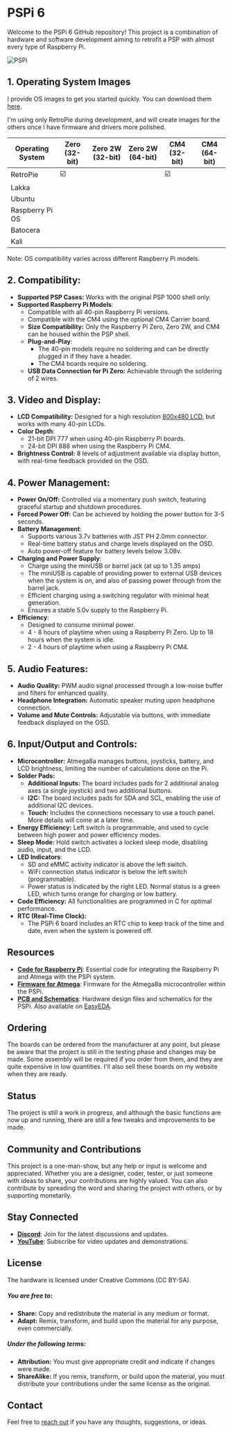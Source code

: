 # PSPi 6
Welcome to the PSPi 6 GitHub repository! This project is a combination of hardware and software development aiming to retrofit a PSP with almost every type of Raspberry Pi.

![PSPi](https://othermod.com/wp-content/uploads/IMG_8727.jpg)

## 1. Operating System Images


I provide OS images to get you started quickly. You can download them [here](https://drive.proton.me/urls/04X9SX1KG8#zOBARZruUlqs).

I'm using only RetroPie during development, and will create images for the others once I have firmware and drivers more polished.

| Operating System | Zero (32-bit) | Zero 2W (32-bit) | Zero 2W (64-bit) | CM4 (32-bit) | CM4 (64-bit) |
|------------------|---------------|------------------|------------------|--------------|--------------|
| RetroPie         | ☑️             |                  |                  | ☑️            |            |
| Lakka            |               |                  |                  |              |              |
| Ubuntu           |               |                  |                  |              |           |
| Raspberry Pi OS  |               |                  |                  |              |           |
| Batocera         |               |                  |                  |              |              |
| Kali             |               |                  |                  |              |              |

Note: OS compatibility varies across different Raspberry Pi models.

## 2. Compatibility:
- **Supported PSP Cases:** Works with the original PSP 1000 shell only.
- **Supported Raspberry Pi Models**:
    - Compatible with all 40-pin Raspberry Pi versions.
    - Compatible with the CM4 using the optional CM4 Carrier board.
    - **Size Compatibility:** Only the Raspberry Pi Zero, Zero 2W, and CM4 can be housed within the PSP shell.
    - **Plug-and-Play**:
        - The 40-pin models require no soldering and can be directly plugged in if they have a header.
        - The CM4 boards require no soldering.
    - **USB Data Connection for Pi Zero:** Achievable through the soldering of 2 wires.

## 3. Video and Display:
- **LCD Compatibility:** Designed for a high resolution [800x480 LCD](https://www.ebay.com/itm/4-3-inch-800x480-IPS-TFT-LCD-Module-All-Viewing-Optional-TouchScreen-Display-/292806918081?mkcid=1&mkrid=711-53200-19255-0&siteid=0&campid=5338322564&customid=&toolid=10001&mkevt=1), but works with many 40-pin LCDs.
- **Color Depth**:
    - 21-bit DPI 777 when using 40-pin Raspberry Pi boards.
    - 24-bit DPI 888 when using the Raspberry Pi CM4.
- **Brightness Control:** 8 levels of adjustment available via display button, with real-time feedback provided on the OSD.

## 4. Power Management:
- **Power On/Off:** Controlled via a momentary push switch, featuring graceful startup and shutdown procedures.
- **Forced Power Off:** Can be achieved by holding the power button for 3-5 seconds.
- **Battery Management**:
    - Supports various 3.7v batteries with JST PH 2.0mm connector.
    - Real-time battery status and charge levels displayed on the OSD.
    - Auto power-off feature for battery levels below 3.08v.
- **Charging and Power Supply**:
    - Charge using the miniUSB or barrel jack (at up to 1.35 amps)
    - The miniUSB is capable of providing power to external USB devices when the system is on, and also of passing power through from the barrel jack.
    - Efficient charging using a switching regulator with minimal heat generation.
    - Ensures a stable 5.0v supply to the Raspberry Pi.
- **Efficiency**:
    - Designed to consume minimal power.
    - 4 - 8 hours of playtime when using a Raspberry Pi Zero. Up to 18 hours when the system is idle.
    - 2 - 4 hours of playtime when using a Raspberry Pi CM4.

## 5. Audio Features:
- **Audio Quality:** PWM audio signal processed through a low-noise buffer and filters for enhanced quality.
- **Headphone Integration:** Automatic speaker muting upon headphone connection.
- **Volume and Mute Controls:** Adjustable via buttons, with immediate feedback displayed on the OSD.

## 6. Input/Output and Controls:
- **Microcontroller:** Atmega8a manages buttons, joysticks, battery, and LCD brightness, limiting the number of calculations done on the Pi.
- **Solder Pads:**
    - **Additional Inputs:** The board includes pads for 2 additional analog axes (a single joystick) and two additional buttons.
    - **I2C:** The board includes pads for SDA and SCL, enabling the use of additional I2C devices.
    - **Touch:** Includes the connections necessary to use a touch panel. More details will come at a later time.
- **Energy Efficiency:** Left switch is programmable, and used to cycle between high power and power efficiency modes.
- **Sleep Mode:** Hold switch activates a locked sleep mode, disabling audio, input, and the LCD.
- **LED Indicators**:
    - SD and eMMC activity indicator is above the left switch.
    - WiFi connection status indicator is below the left switch (programmable).
    - Power status is indicated by the right LED. Normal status is a green LED, which turns orange for charging or low battery.
- **Code Efficiency:** All functionalities are programmed in C for optimal performance.
- **RTC (Real-Time Clock):**
  - The PSPi 6 board includes an RTC chip to keep track of the time and date, even when the system is powered off.

## Resources

- [**Code for Raspberry Pi**](https://github.com/othermod/PSPi-Version-6/tree/main/drivers): Essential code for integrating the Raspberry Pi and Atmega with the PSPi system.
- [**Firmware for Atmega**](https://github.com/othermod/PSPi-Version-6/tree/main/atmega): Firmware for the Atmega8a microcontroller within the PSPi.
- [**PCB and Schematics**](https://github.com/othermod/PSPi-Version-6/tree/main/boards): Hardware design files and schematics for the PSPi. Also available on [EasyEDA](https://oshwlab.com/adamseamster/pspi-zero-version-5_copy_copy).

## Ordering
The boards can be ordered from the manufacturer at any point, but please be aware that the project is still in the testing phase and changes may be made. Some assembly will be required if you order from them, and they are quite expensive in low quantities. I'll also sell these boards on my website when they are ready.

## Status
The project is still a work in progress, and although the basic functions are now up and running, there are still a few tweaks and improvements to be made.

## Community and Contributions
This project is a one-man-show, but any help or input is welcome and appreciated. Whether you are a designer, coder, tester, or just someone with ideas to share, your contributions are highly valued. You can also contribute by spreading the word and sharing the project with others, or by supporting monetarily.

## Stay Connected

- [**Discord**](https://discord.gg/V96c3JC): Join for the latest discussions and updates.
- [**YouTube**](https://youtube.com/othermod): Subscribe for video updates and demonstrations.

## License

The hardware is licensed under Creative Commons (CC BY-SA).

##### You are free to:

- **Share:** Copy and redistribute the material in any medium or format.
- **Adapt:** Remix, transform, and build upon the material for any purpose, even commercially.

##### Under the following terms:

- **Attribution:** You must give appropriate credit and indicate if changes were made.
- **ShareAlike:** If you remix, transform, or build upon the material, you must distribute your contributions under the same license as the original.

## Contact

Feel free to [reach out](https://linktr.ee/othermod) if you have any thoughts, suggestions, or ideas.
